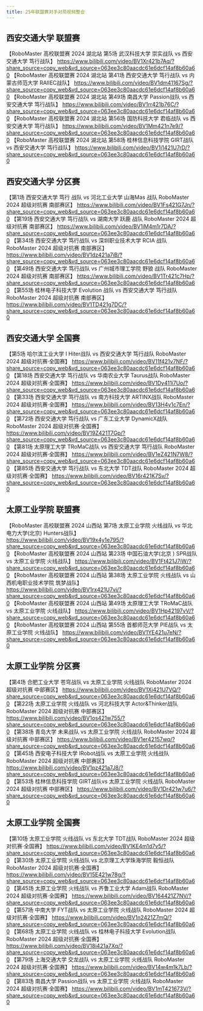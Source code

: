 ```yaml
---
title: 25年联盟赛对手对局视频整合
---
```


## 西安交通大学 联盟赛
【RoboMaster 高校联盟赛 2024 湖北站 第5场 武汉科技大学 崇实战队 vs 西安交通大学 笃行战队】 https://www.bilibili.com/video/BV1Xr421b7Aq/?share_source=copy_web&vd_source=063ee3c80aacdc61e6dcf14af8b60a60
【RoboMaster 高校联盟赛 2024 湖北站 第41场 西安交通大学 笃行战队 vs 内蒙古师范大学 RAIIEC战队】 https://www.bilibili.com/video/BV1dm41167Sg/?share_source=copy_web&vd_source=063ee3c80aacdc61e6dcf14af8b60a60
【RoboMaster 高校联盟赛 2024 湖北站 第49场 南昌大学 Passion战队 vs 西安交通大学 笃行战队】 https://www.bilibili.com/video/BV1rr421b76C/?share_source=copy_web&vd_source=063ee3c80aacdc61e6dcf14af8b60a60
【RoboMaster 高校联盟赛 2024 湖北站 第56场 国防科技大学 君临战队 vs 西安交通大学 笃行战队】 https://www.bilibili.com/video/BV1Mm421n7e9/?share_source=copy_web&vd_source=063ee3c80aacdc61e6dcf14af8b60a60
【RoboMaster 高校联盟赛 2024 湖北站 第58场 桂林信息科技学院 GIRT战队 vs 西安交通大学 笃行战队】 https://www.bilibili.com/video/BV1j1421U7rD/?share_source=copy_web&vd_source=063ee3c80aacdc61e6dcf14af8b60a60

## 西安交通大学 分区赛
【第1场 西安交通大学 笃行 战队 vs 河北工业大学 山海Mas 战队 RoboMaster 2024 超级对抗赛 南部赛区】 https://www.bilibili.com/video/BV1Fs421G7Jn/?share_source=copy_web&vd_source=063ee3c80aacdc61e6dcf14af8b60a60
【第19场 西安交通大学 笃行战队 vs 湖南大学 跃鹿 战队 RoboMaster 2024 超级对抗赛 南部赛区】 https://www.bilibili.com/video/BV1iM4m1r7DA/?share_source=copy_web&vd_source=063ee3c80aacdc61e6dcf14af8b60a60
【第34场 西安交通大学 笃行战队 vs 深圳职业技术大学 RCIA 战队 RoboMaster 2024 超级对抗赛 南部赛区】 https://www.bilibili.com/video/BV1dz421a7iB/?share_source=copy_web&vd_source=063ee3c80aacdc61e6dcf14af8b60a60
【第49场 西安交通大学 笃行战队 vs  广州城市理工学院 野狼 战队 RoboMaster 2024 超级对抗赛 南部赛区】 https://www.bilibili.com/video/BV1Tr421c7Hp/?share_source=copy_web&vd_source=063ee3c80aacdc61e6dcf14af8b60a60
【第55场 桂林电子科技大学 Evolution 战队 vs  西安交通大学 笃行战队 RoboMaster 2024 超级对抗赛 南部赛区】 https://www.bilibili.com/video/BV1TD421g7DC/?share_source=copy_web&vd_source=063ee3c80aacdc61e6dcf14af8b60a60

## 西安交通大学 全国赛

【第5场 哈尔滨工业大学 I Hiter战队 vs 西安交通大学 笃行战队 RoboMaster 2024 超级对抗赛·全国赛】 https://www.bilibili.com/video/BV11f421v7NF/?share_source=copy_web&vd_source=063ee3c80aacdc61e6dcf14af8b60a60
【第18场 西安交通大学 笃行战队 vs 华南农业大学 Taurus战队 RoboMaster 2024 超级对抗赛·全国赛】 https://www.bilibili.com/video/BV1Dy411i7Uo/?share_source=copy_web&vd_source=063ee3c80aacdc61e6dcf14af8b60a60
【第33场 西安交通大学 笃行战队 vs 南方科技大学 ARTINX战队 RoboMaster 2024 超级对抗赛·全国赛】 https://www.bilibili.com/video/BV13H4y1c7En/?share_source=copy_web&vd_source=063ee3c80aacdc61e6dcf14af8b60a60
【第72场 西安交通大学 笃行战队 vs 广东工业大学 DynamicX战队 RoboMaster 2024 超级对抗赛·全国赛】 https://www.bilibili.com/video/BV19Z421T7Gp/?share_source=copy_web&vd_source=063ee3c80aacdc61e6dcf14af8b60a60
【第81场 太原理工大学 TRoMaC战队 vs 西安交通大学 笃行战队 RoboMaster 2024 超级对抗赛·全国赛】 https://www.bilibili.com/video/BV1eZ421N7W8/?share_source=copy_web&vd_source=063ee3c80aacdc61e6dcf14af8b60a60
【第85场 西安交通大学 笃行战队 vs 东北大学 TDT战队 RoboMaster 2024 超级对抗赛·全国赛】 https://www.bilibili.com/video/BV16r421K7Sv/?share_source=copy_web&vd_source=063ee3c80aacdc61e6dcf14af8b60a60

## 太原工业学院 联盟赛

【RoboMaster 高校联盟赛 2024 山西站 第7场 太原工业学院 火线战队 vs 华北电力大学(北京) Hunters战队】 https://www.bilibili.com/video/BV19x4y1e795/?share_source=copy_web&vd_source=063ee3c80aacdc61e6dcf14af8b60a60
【RoboMaster 高校联盟赛 2024 山西站 第23场 中国石油大学(北京 ) SPR战队 vs 太原工业学院 火线战队】 https://www.bilibili.com/video/BV1Ft421J7iW/?share_source=copy_web&vd_source=063ee3c80aacdc61e6dcf14af8b60a60
【RoboMaster 高校联盟赛 2024 山西站 第38场 太原工业学院 火线战队 vs 山西机电职业技术学院 筑梦战队】 https://www.bilibili.com/video/BV1rx421U7vi/?share_source=copy_web&vd_source=063ee3c80aacdc61e6dcf14af8b60a60
【RoboMaster 高校联盟赛 2024 山西站 第49场 太原理工大学 TRoMaC战队 vs 太原工业学院 火线战队】 https://www.bilibili.com/video/BV1Hp42197vV/?share_source=copy_web&vd_source=063ee3c80aacdc61e6dcf14af8b60a60
【RoboMaster 高校联盟赛 2024 山西站 第55场 首都师范大学 PIE战队 vs 太原工业学院 火线战队】 https://www.bilibili.com/video/BV1YE421u7eN/?share_source=copy_web&vd_source=063ee3c80aacdc61e6dcf14af8b60a60

## 太原工业学院 分区赛
【第4场 合肥工业大学 苍穹战队 vs 太原工业学院  火线战队 RoboMaster 2024 超级对抗赛 中部赛区】 https://www.bilibili.com/video/BV1Xi421U7VQ/?share_source=copy_web&vd_source=063ee3c80aacdc61e6dcf14af8b60a60
【第22场 太原工业学院 火线战队  vs 河北科技大学 Actor&Thinker战队 RoboMaster 2024 超级对抗赛 中部赛区】 https://www.bilibili.com/video/BV1os421w755/?share_source=copy_web&vd_source=063ee3c80aacdc61e6dcf14af8b60a60
【第38场 青岛大学 未来战队 vs 太原工业学院 火线战队 RoboMaster 2024 超级对抗赛 中部赛区】 https://www.bilibili.com/video/BV1er42157wq/?share_source=copy_web&vd_source=063ee3c80aacdc61e6dcf14af8b60a60
【第45场 西安电子科技大学 IRobot战队 vs 太原工业学院 火线战队 RoboMaster 2024 超级对抗赛 中部赛区】 https://www.bilibili.com/video/BV1pz421a7J8/?share_source=copy_web&vd_source=063ee3c80aacdc61e6dcf14af8b60a60
【第53场 桂林信息科技学院 GIRT战队vs 太原工业学院 火线战队 RoboMaster 2024 超级对抗赛 中部赛区】 https://www.bilibili.com/video/BV1Dr421w7u6/?share_source=copy_web&vd_source=063ee3c80aacdc61e6dcf14af8b60a60

## 太原工业学院 全国赛

【第10场 太原工业学院 火线战队 vs 东北大学 TDT战队 RoboMaster 2024 超级对抗赛·全国赛】 https://www.bilibili.com/video/BV1KE4m1d7v5/?share_source=copy_web&vd_source=063ee3c80aacdc61e6dcf14af8b60a60
【第30场 太原工业学院 火线战队 vs 北京理工大学珠海学院 毅恒战队 RoboMaster 2024 超级对抗赛·全国赛】 https://www.bilibili.com/video/BV15E421w78g/?share_source=copy_web&vd_source=063ee3c80aacdc61e6dcf14af8b60a60
【第45场 太原工业学院 火线战队 vs 齐鲁工业大学 Adam战队 RoboMaster 2024 超级对抗赛·全国赛】 https://www.bilibili.com/video/BV164421Z7NV/?share_source=copy_web&vd_source=063ee3c80aacdc61e6dcf14af8b60a60
【第57场 中南大学 FYT战队 vs 太原工业学院 火线战队 RoboMaster 2024 超级对抗赛·全国赛】 https://www.bilibili.com/video/BV1n2421Z7mQ/?share_source=copy_web&vd_source=063ee3c80aacdc61e6dcf14af8b60a60
【第68场 太原工业学院 火线战队 vs 桂林电子科技大学 Evolution战队 RoboMaster 2024 超级对抗赛·全国赛】 https://www.bilibili.com/video/BV18i421a7Xq/?share_source=copy_web&vd_source=063ee3c80aacdc61e6dcf14af8b60a60
【第79场 上海交通大学 交龙战队 vs 太原工业学院 火线战队 RoboMaster 2024 超级对抗赛·全国赛】 https://www.bilibili.com/video/BV14w4m1k7Lb/?share_source=copy_web&vd_source=063ee3c80aacdc61e6dcf14af8b60a60
【第83场 南昌大学 Passion战队 vs 太原工业学院 火线战队 RoboMaster 2024 超级对抗赛·全国赛】 https://www.bilibili.com/video/BV1mT421673V/?share_source=copy_web&vd_source=063ee3c80aacdc61e6dcf14af8b60a60